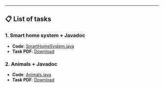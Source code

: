 ---
## 📋 **List of tasks**
### 1. Smart home system + Javadoc
- **Code**: [SmartHomeSystem.java](./SmartHomeManagementSystem.java)  
- **Task PDF**: [Download](./Tasks/SmartHomesystem.pdf)

 ### 2. Animals + Javadoc
- **Code**: [Animals.java](./Zoo.java)  
- **Task PDF**: [Download](./Tasks/Animals.pdf)

